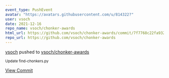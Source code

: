```yaml
---
event_type: PushEvent
avatar: "https://avatars.githubusercontent.com/u/814322?"
user: vsoch
date: 2021-12-16
repo_name: vsoch/chonker-awards
html_url: https://github.com/vsoch/chonker-awards/commit/7f7768c22fa93231180fc3c891519103a75b2df8
repo_url: https://github.com/vsoch/chonker-awards
---
```


<a href='https://github.com/vsoch' target='_blank'>vsoch</a> pushed to <a href='https://github.com/vsoch/chonker-awards' target='_blank'>vsoch/chonker-awards</a>

<small>Update find-chonkers.py</small>

<a href='https://github.com/vsoch/chonker-awards/commit/7f7768c22fa93231180fc3c891519103a75b2df8' target='_blank'>View Commit</a>